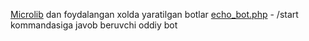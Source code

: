 [Microlib](https://github.com/microlib-php/microlib) dan foydalangan xolda yaratilgan botlar
[echo_bot.php](https://github.com/microlib-php/examples/blob/main/echo_bot.php) - /start kommandasiga javob beruvchi oddiy bot
